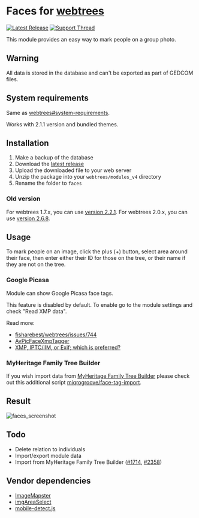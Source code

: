 # Faces for [webtrees](https://www.webtrees.net/)

[![Latest Release](https://img.shields.io/github/release/UksusoFF/webtrees-faces.svg)](https://github.com/UksusoFF/webtrees-faces/releases/latest)
[![Support Thread](https://img.shields.io/badge/support-forum-brightgreen.svg)](https://www.webtrees.net/index.php/en/forum/2-open-discussion/30219-how-to-mark-individuals-on-group-photo)

This module provides an easy way to mark people on a group photo.

## Warning

All data is stored in the database and can't be exported as part of GEDCOM files.

## System requirements
Same as [webtrees#system-requirements](https://github.com/fisharebest/webtrees#system-requirements).

Works with 2.1.1 version and bundled themes.

## Installation
1. Make a backup of the database
1. Download the [latest release](https://github.com/UksusoFF/webtrees-faces/releases/latest)
1. Upload the downloaded file to your web server
1. Unzip the package into your `webtrees/modules_v4` directory
1. Rename the folder to `faces`

### Old version
For webtrees 1.7.x, you can use [version 2.2.1](https://github.com/UksusoFF/webtrees-faces/releases/tag/v2.2.1).
For webtrees 2.0.x, you can use [version 2.6.8](https://github.com/UksusoFF/webtrees-faces/releases/tag/v2.6.8).

## Usage

To mark people on an image, click the plus (+) button, select area around their face, then enter either their ID for those on the tree, or their name if they are not on the tree.

### Google Picasa

Module can show Google Picasa face tags.

This feature is disabled by default. To enable go to the module settings and check "Read XMP data".

Read more:
* [fisharebest/webtrees/issues/744](https://github.com/fisharebest/webtrees/issues/744)
* [AvPicFaceXmpTagger](http://www.anvo-it.de/wiki/avpicfacexmptagger:main)
* [XMP, IPTC/IIM, or Exif; which is preferred?](https://www.carlseibert.com/xmp-iptciim-or-exif-which-is-preferred/)

### MyHeritage Family Tree Builder

If you wish import data from [MyHeritage Family Tree Builder](https://www.myheritage.com/family-tree-builder) please check out this additional script [miqrogroove/face-tag-import](https://github.com/miqrogroove/face-tag-import). 

## Result

![faces_screenshot](https://user-images.githubusercontent.com/1931442/72089915-6be27b00-3326-11ea-9a18-87987a6917cd.png)

## Todo
* Delete relation to individuals
* Import/export module data
* Import from MyHeritage Family Tree Builder ([#1714](https://github.com/fisharebest/webtrees/issues/1714), [#2358](https://github.com/fisharebest/webtrees/issues/2358))

## Vendor dependencies
* [ImageMapster](https://github.com/jamietre/imagemapster) 
* [imgAreaSelect](https://github.com/odyniec/imgareaselect)
* [mobile-detect.js](https://github.com/hgoebl/mobile-detect.js)
